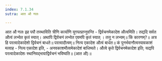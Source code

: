 ```yaml
---
index: 7.1.34
sutra: आत औ णलः

---
```

आत औ णलः इह पपौ तस्थाविति त्रीणि कार्याणि युगपत्प्राप्नुवन्ति - द्विर्वचनमेकादेश औत्वमिति। तद्यदि सर्वत औत्वं लभ्येत कृतं स्यात्। अथापि द्विर्वचनं लभ्येत एवमपि कृतं स्यात् । तत्तु न लभ्यम्॥ किं कारणम्?॥ अत्र हि परत्वादेकादेशो द्विर्वचनं बाधते॥ परत्वादौत्वम्॥ नित्य एकादेश औत्वं बाधेत॥ कं पुनर्भवानौत्वस्यावकाशं मत्वाह - नित्य एकादेश इति, - अनवकाशमौत्वमेकादेशं बाधिष्यते। औत्वे कृते द्विर्वचनमेकादेश इति; यद्यपि परत्वादेकादेशः स्थानिवद्भावाद्विर्वचनं भविष्यति॥ (आत औ)॥